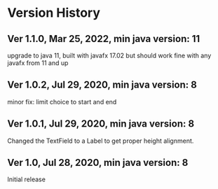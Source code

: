# Version History

## Ver 1.1.0, Mar 25, 2022, min java version: 11
upgrade to java 11, built with javafx 17.02 but should work fine with any javafx from 11 and up

## Ver 1.0.2, Jul 29, 2020, min java version: 8
minor fix: limit choice to start and end

## Ver 1.0.1, Jul 29, 2020, min java version: 8
Changed the TextField to a Label to get proper height alignment.

## Ver 1.0, Jul 28, 2020, min java version: 8
Initial release
